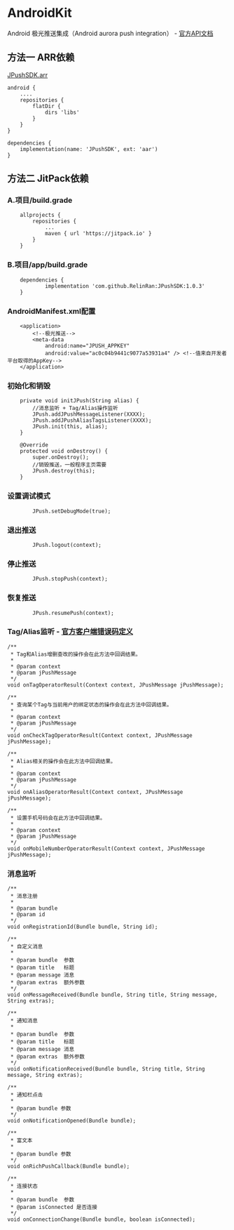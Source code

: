 # AndroidKit
Android 极光推送集成（Android aurora push integration） -  [官方API文档](https://docs.jiguang.cn/jpush/client/Android/android_sdk/)
## 方法一  ARR依赖
[JPushSDK.arr](https://github.com/RelinRan/JPushSDK/blob/master/JPushSDK.aar)
```
android {
    ....
    repositories {
        flatDir {
            dirs 'libs'
        }
    }
}

dependencies {
    implementation(name: 'JPushSDK', ext: 'aar')
}

```

## 方法二   JitPack依赖
### A.项目/build.grade
```
	allprojects {
		repositories {
			...
			maven { url 'https://jitpack.io' }
		}
	}
```
### B.项目/app/build.grade
```
	dependencies {
	        implementation 'com.github.RelinRan:JPushSDK:1.0.3'
	}
```
### AndroidManifest.xml配置
```
    <application>
        <!--极光推送-->
        <meta-data
            android:name="JPUSH_APPKEY"
            android:value="ac0c04b9441c9077a53931a4" /> <!--值来自开发者平台取得的AppKey-->
    </application>
```
### 初始化和销毁
```
    private void initJPush(String alias) {
        //消息监听 + Tag/Alias操作监听
        JPush.addJPushMessageListener(XXXX);
        JPush.addJPushAliasTagsListener(XXXX);
        JPush.init(this, alias);
    }

    @Override
    protected void onDestroy() {
        super.onDestroy();
        //销毁推送，一般程序主页需要
        JPush.destroy(this);
    }
```

### 设置调试模式
```
        JPush.setDebugMode(true);
```
### 退出推送
```
        JPush.logout(context);
```
### 停止推送
```
        JPush.stopPush(context);
```
### 恢复推送
```
        JPush.resumePush(context);
```
### Tag/Alias监听 - [官方客户端错误码定义](https://docs.jiguang.cn/jpush/client/Android/android_api/#_248)
```
/**
 * Tag和Alias增删查改的操作会在此方法中回调结果。
 *
 * @param context
 * @param jPushMessage
 */
void onTagOperatorResult(Context context, JPushMessage jPushMessage);

/**
 * 查询某个Tag与当前用户的绑定状态的操作会在此方法中回调结果。
 *
 * @param context
 * @param jPushMessage
 */
void onCheckTagOperatorResult(Context context, JPushMessage jPushMessage);

/**
 * Alias相关的操作会在此方法中回调结果。
 *
 * @param context
 * @param jPushMessage
 */
void onAliasOperatorResult(Context context, JPushMessage jPushMessage);

/**
 * 设置手机号码会在此方法中回调结果。
 *
 * @param context
 * @param jPushMessage
 */
void onMobileNumberOperatorResult(Context context, JPushMessage jPushMessage);
```
### 消息监听
```
/**
 * 消息注册
 *
 * @param bundle
 * @param id
 */
void onRegistrationId(Bundle bundle, String id);

/**
 * 自定义消息
 *
 * @param bundle  参数
 * @param title   标题
 * @param message 消息
 * @param extras  额外参数
 */
void onMessageReceived(Bundle bundle, String title, String message, String extras);

/**
 * 通知消息
 *
 * @param bundle  参数
 * @param title   标题
 * @param message 消息
 * @param extras  额外参数
 */
void onNotificationReceived(Bundle bundle, String title, String message, String extras);

/**
 * 通知栏点击
 *
 * @param bundle 参数
 */
void onNotificationOpened(Bundle bundle);

/**
 * 富文本
 *
 * @param bundle 参数
 */
void onRichPushCallback(Bundle bundle);

/**
 * 连接状态
 *
 * @param bundle  参数
 * @param isConnected 是否连接
 */
void onConnectionChange(Bundle bundle, boolean isConnected);
```